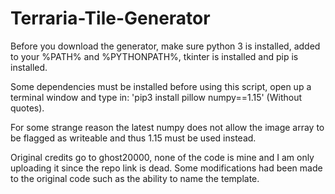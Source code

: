 # Terraria-Tile-Generator

Before you download the generator, make sure python 3 is installed, added to your %PATH% and %PYTHONPATH%, tkinter is installed and pip is installed.

Some dependencies must be installed before using this script, open up a terminal window and type in: 'pip3 install pillow numpy==1.15' (Without quotes).

For some strange reason the latest numpy does not allow the image array to be flagged as writeable and thus 1.15 must be used instead.

Original credits go to ghost20000, none of the code is mine and I am only uploading it since the repo link is dead. Some modifications had been made to the original code such as the ability to name the template.
